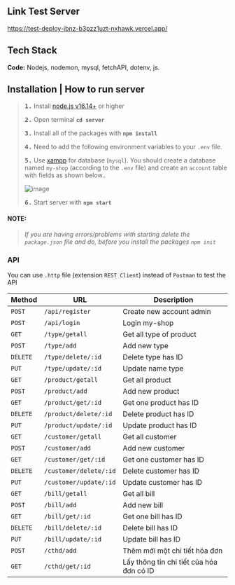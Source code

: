 ## Link Test Server
https://test-deploy-jbnz-b3pzz1uzt-nxhawk.vercel.app/

## Tech Stack

**Code:** Nodejs, nodemon, mysql, fetchAPI, dotenv, js.

## Installation | How to run server

> **<kbd>1.</kbd>** Install [node.js v16.14+](https://nodejs.org/en) or higher
>
> **<kbd>2.</kbd>** Open terminal **`cd server`**
>
> **<kbd>3.</kbd>** Install all of the packages with **`npm install`**
>
> **<kbd>4.</kbd>** Need to add the following environment variables to your `.env` file.
>
> **<kbd>5.</kbd>** Use [xampp](https://www.apachefriends.org/download.html) for database (`mysql`). You should create a database named `my-shop` (according to the `.env` file) and create an `account` table with fields as shown below..
>
> ![image](https://github.com/hcdman/My-Shop/assets/92797788/a36a2d00-0d3d-4c47-9139-75f7978a00e9)
>
> **<kbd>6.</kbd>** Start server with **`npm start`**

#### **NOTE:**

> _If you are having errors/problems with starting delete the `package.json` file and do, before you install the packages `npm init`_

### API

You can use `.http` file (extension `REST Client`) instead of `Postman` to test the API

| Method   | URL                    | Description                              |
| -------- | ---------------------- | ---------------------------------------- |
| `POST`   | `/api/register`        | Create new account admin                 |
| `POST`   | `/api/login`           | Login my-shop                            |
| `GET`    | `/type/getall`         | Get all type of product                  |
| `POST`   | `/type/add`            | Add new type                             |
| `DELETE` | `/type/delete/:id`     | Delete type has ID                       |
| `PUT`    | `/type/update/:id`     | Update name type                         |
| `GET`    | `/product/getall`      | Get all product                          |
| `POST`   | `/product/add`         | Add new product                          |
| `GET`    | `/product/get/:id`     | Get one product has ID                   |
| `DELETE` | `/product/delete/:id`  | Delete product has ID                    |
| `PUT`    | `/product/update/:id`  | Update product has ID                    |
| `GET`    | `/customer/getall`     | Get all customer                         |
| `POST`   | `/customer/add`        | Add new customer                         |
| `GET`    | `/customer/get/:id`    | Get one customer has ID                  |
| `DELETE` | `/customer/delete/:id` | Delete customer has ID                   |
| `PUT`    | `/customer/update/:id` | Update customer has ID                   |
| `GET`    | `/bill/getall`         | Get all bill                             |
| `POST`   | `/bill/add`            | Add new bill                             |
| `GET`    | `/bill/get/:id`        | Get one bill has ID                      |
| `DELETE` | `/bill/delete/:id`     | Delete bill has ID                       |
| `PUT`    | `/bill/update/:id`     | Update bill has ID                       |
| `POST`   | `/cthd/add`            | Thêm mới một chi tiết hóa đơn            |
| `GET`    | `/cthd/get/:id`        | Lấy thông tin chi tiết của hóa đơn có ID |
